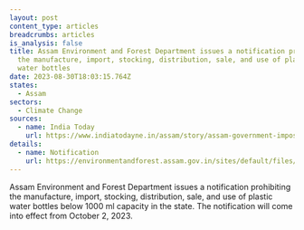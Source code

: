 ```yaml
---
layout: post
content_type: articles
breadcrumbs: articles
is_analysis: false
title: Assam Environment and Forest Department issues a notification prohibiting
  the manufacture, import, stocking, distribution, sale, and use of plastic
  water bottles
date: 2023-08-30T18:03:15.764Z
states:
  - Assam
sectors:
  - Climate Change
sources:
  - name: India Today
    url: https://www.indiatodayne.in/assam/story/assam-government-imposes-blanket-ban-on-distribution-and-sale-of-water-bottles-below-1000-ml-capacity-effective-october-2-640130-2023-08-25
details:
  - name: Notification
    url: https://environmentandforest.assam.gov.in/sites/default/files/swf_utility_folder/departments/envforest_lipl_in_oid_3/menu/document/ecf_no.338122.24_dtd._23.08.2023.pdf
---
```

Assam Environment and Forest Department issues a notification prohibiting the manufacture, import, stocking, distribution, sale, and use of plastic water bottles below 1000 ml capacity in the state. The notification will come into effect from October 2, 2023.